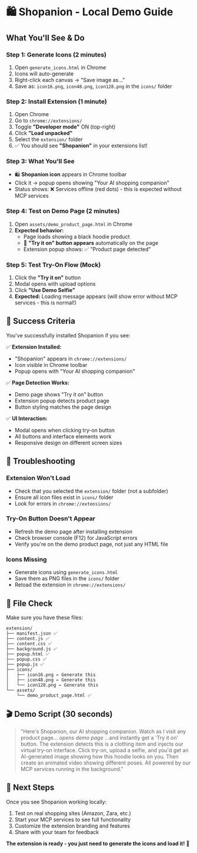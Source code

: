# 🛍️ Shopanion - Local Demo Guide

## What You'll See & Do

### Step 1: Generate Icons (2 minutes)
1. Open `generate_icons.html` in Chrome
2. Icons will auto-generate
3. Right-click each canvas → "Save image as..."
4. Save as: `icon16.png`, `icon48.png`, `icon128.png` in the `icons/` folder

### Step 2: Install Extension (1 minute)
1. Open Chrome
2. Go to `chrome://extensions/`
3. Toggle **"Developer mode"** ON (top-right)
4. Click **"Load unpacked"**
5. Select the `extension/` folder
6. ✅ You should see **"Shopanion"** in your extensions list!

### Step 3: What You'll See
- 🛍️ **Shopanion icon** appears in Chrome toolbar
- Click it → popup opens showing "Your AI shopping companion"
- Status shows: ❌ Services offline (red dots) - this is expected without MCP services

### Step 4: Test on Demo Page (2 minutes)
1. Open `assets/demo_product_page.html` in Chrome
2. **Expected behavior:**
   - Page loads showing a black hoodie product
   - 👕 **"Try it on" button appears** automatically on the page
   - Extension popup shows: ✅ "Product page detected"

### Step 5: Test Try-On Flow (Mock)
1. Click the **"Try it on"** button
2. Modal opens with upload options
3. Click **"Use Demo Selfie"**
4. **Expected:** Loading message appears (will show error without MCP services - this is normal!)

## 🎯 Success Criteria

You've successfully installed Shopanion if you see:

✅ **Extension Installed:**
- "Shopanion" appears in `chrome://extensions/`
- Icon visible in Chrome toolbar
- Popup opens with "Your AI shopping companion"

✅ **Page Detection Works:**
- Demo page shows "Try it on" button
- Extension popup detects product page
- Button styling matches the page design

✅ **UI Interaction:**
- Modal opens when clicking try-on button
- All buttons and interface elements work
- Responsive design on different screen sizes

## 🔧 Troubleshooting

### Extension Won't Load
- Check that you selected the `extension/` folder (not a subfolder)
- Ensure all icon files exist in `icons/` folder
- Look for errors in `chrome://extensions/`

### Try-On Button Doesn't Appear
- Refresh the demo page after installing extension
- Check browser console (F12) for JavaScript errors
- Verify you're on the demo product page, not just any HTML file

### Icons Missing
- Generate icons using `generate_icons.html`
- Save them as PNG files in the `icons/` folder
- Reload the extension in `chrome://extensions/`

## 📁 File Check

Make sure you have these files:
```
extension/
├── manifest.json ✅
├── content.js ✅
├── content.css ✅
├── background.js ✅
├── popup.html ✅
├── popup.css ✅
├── popup.js ✅
├── icons/
│   ├── icon16.png ← Generate this
│   ├── icon48.png ← Generate this
│   └── icon128.png ← Generate this
└── assets/
    └── demo_product_page.html ✅
```

## 🎬 Demo Script (30 seconds)

> "Here's Shopanion, our AI shopping companion. Watch as I visit any product page... *opens demo page* ...and instantly get a 'Try it on' button. The extension detects this is a clothing item and injects our virtual try-on interface. Click try-on, upload a selfie, and you'd get an AI-generated image showing how this hoodie looks on you. Then create an animated video showing different poses. All powered by our MCP services running in the background."

## 🚀 Next Steps

Once you see Shopanion working locally:
1. Test on real shopping sites (Amazon, Zara, etc.)
2. Start your MCP services to see full functionality
3. Customize the extension branding and features
4. Share with your team for feedback

**The extension is ready - you just need to generate the icons and load it!** 🎉
